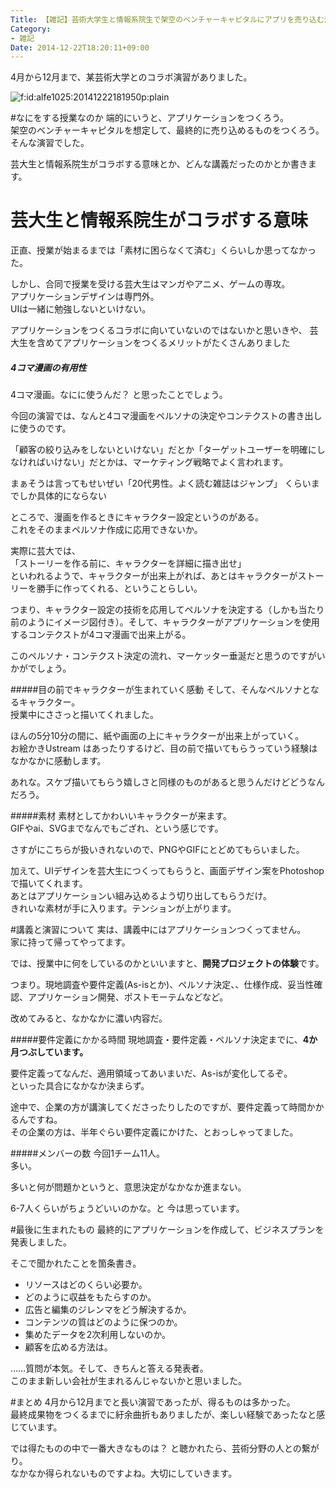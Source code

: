 ```yaml
---
Title: 【雑記】芸術大学生と情報系院生で架空のベンチャーキャピタルにアプリを売り込む演習講義
Category:
- 雑記
Date: 2014-12-22T18:20:11+09:00
---
```


4月から12月まで、某芸術大学とのコラボ演習がありました。

<p><span ><img src="https://cdn-ak.f.st-hatena.com/images/fotolife/a/alfe1025/20141222/20141222181950.png" alt="f:id:alfe1025:20141222181950p:plain" title="f:id:alfe1025:20141222181950p:plain" class="hatena-fotolife" itemprop="image"></span></p>


#なにをする授業なのか
端的にいうと、アプリケーションをつくろう。  
架空のベンチャーキャピタルを想定して、最終的に売り込めるものをつくろう。  
そんな演習でした。

芸大生と情報系院生がコラボする意味とか、どんな講義だったのかとか書きます。


<!-- more -->


# 芸大生と情報系院生がコラボする意味
正直、授業が始まるまでは「素材に困らなくて済む」くらいしか思ってなかった。  

しかし、合同で授業を受ける芸大生はマンガやアニメ、ゲームの専攻。  
アプリケーションデザインは専門外。  
UIは一緒に勉強しないといけない。

アプリケーションをつくるコラボに向いていないのではないかと思いきや、
芸大生を含めてアプリケーションをつくるメリットがたくさんありました

##### 4コマ漫画の有用性
4コマ漫画。なにに使うんだ？ と思ったことでしょう。

今回の演習では、なんと4コマ漫画をペルソナの決定やコンテクストの書き出しに使うのです。  

「顧客の絞り込みをしないといけない」だとか「ターゲットユーザーを明確にしなければいけない」だとかは、マーケティング戦略でよく言われます。

まぁそうは言ってもせいぜい「20代男性。よく読む雑誌はジャンプ」 くらいまでしか具体的にならない

ところで、漫画を作るときにキャラクター設定というのがある。  
これをそのままペルソナ作成に応用できないか。

実際に芸大では、  
「ストーリーを作る前に、キャラクターを詳細に描き出せ」  
といわれるようで、キャラクターが出来上がれば、あとはキャラクターがストーリーを勝手に作ってくれる、ということらしい。

つまり、キャラクター設定の技術を応用してペルソナを決定する（しかも当たり前のようにイメージ図付き）。そして、キャラクターがアプリケーションを使用するコンテクストが4コマ漫画で出来上がる。

このペルソナ・コンテクスト決定の流れ、マーケッター垂涎だと思うのですがいかがでしょう。

#####目の前でキャラクターが生まれていく感動
そして、そんなペルソナとなるキャラクター。  
授業中にささっと描いてくれました。

ほんの5分10分の間に、紙や画面の上にキャラクターが出来上がっていく。  
お絵かきUstream はあったりするけど、目の前で描いてもらうっていう経験はなかなかに感動します。

あれな。スケブ描いてもらう嬉しさと同様のものがあると思うんだけどどうなんだろう。

#####素材
素材としてかわいいキャラクターが来ます。  
GIFやai、SVGまでなんでもござれ、という感じです。

さすがにこちらが扱いきれないので、PNGやGIFにとどめてもらいました。

加えて、UIデザインを芸大生につくってもらうと、画面デザイン案をPhotoshopで描いてくれます。    
あとはアプリケーションい組み込めるよう切り出してもらうだけ。  
きれいな素材が手に入ります。テンションが上がります。


#講義と演習について
実は、講義中にはアプリケーションつくってません。  
家に持って帰ってやってます。

では、授業中に何をしているのかといいますと、**開発プロジェクトの体験**です。

つまり。現地調査や要件定義(As-isとか)、ペルソナ決定、、仕様作成、妥当性確認、アプリケーション開発、ポストモーテムなどなど。

改めてみると、なかなかに濃い内容だ。

#####要件定義にかかる時間
現地調査・要件定義・ペルソナ決定までに、**4か月つぶしています。**

要件定義ってなんだ、適用領域ってあいまいだ、As-isが変化してるぞ。  
といった具合になかなか決まらず。

途中で、企業の方が講演してくださったりしたのですが、要件定義って時間かかるんですね。  
その企業の方は、半年ぐらい要件定義にかけた、とおっしゃってました。


#####メンバーの数
今回1チーム11人。  
多い。

多いと何が問題かというと、意思決定がなかなか進まない。

6-7人くらいがちょうどいいのかな。と 今は思っています。

#最後に生まれたもの
最終的にアプリケーションを作成して、ビジネスプランを発表しました。

そこで聞かれたことを箇条書き。

* リソースはどのくらい必要か。
* どのように収益をもたらすのか。
* 広告と編集のジレンマをどう解決するか。
* コンテンツの質はどのように保つのか。
* 集めたデータを2次利用しないのか。
* 顧客を広める方法は。

……質問が本気。そして、きちんと答える発表者。  
このまま新しい会社が生まれるんじゃないかと思いました。

#まとめ
4月から12月までと長い演習であったが、得るものは多かった。  
最終成果物をつくるまでに紆余曲折もありましたが、楽しい経験であったなと感じています。

では得たものの中で一番大きなものは？ と聴かれたら、芸術分野の人との繋がり。  
なかなか得られないものですよね。大切にしていきます。
